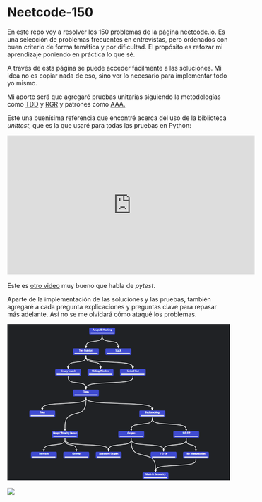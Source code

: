 # Neetcode-150

En este repo voy a resolver los 150 problemas de la página [neetcode.io](https://neetcode.io/). Es una selección de problemas frecuentes en entrevistas, pero ordenados con buen criterio de forma temática y por dificultad. El propósito es refozar mi aprendizaje poniendo en práctica lo que sé.

A través de esta página se puede acceder fácilmente a las soluciones. Mi idea no es copiar nada de eso, sino ver lo necesario para implementar todo yo mismo. 

Mi aporte será que agregaré pruebas unitarias siguiendo la metodologías como [TDD](https://en.wikipedia.org/wiki/Test-driven_development#:~:text=Test%2Ddriven%20development%20(TDD),software%20against%20all%20test%20cases) y [RGR](https://www.codecademy.com/article/tdd-red-green-refactor?periods=year&plan_id=proGoldAnnualV2&utm_source=pepperjam&utm_medium=affiliate&utm_term=96525&clickId=4376162537&pj_creativeid=8-12462&pj_publisherid=96525) y patrones como [AAA.](https://automationpanda.com/2020/07/07/arrange-act-assert-a-pattern-for-writing-good-tests/)

Este una buenísima referencia que encontré acerca del uso de la biblioteca _unittest_, que es la que usaré para todas las pruebas en Python:

<iframe width="560" height="315" src="https://www.youtube.com/embed/6tNS--WetLI" title="YouTube video player" frameborder="0" allow="accelerometer; autoplay; clipboard-write; encrypted-media; gyroscope; picture-in-picture; web-share" allowfullscreen></iframe>

Este es [otro video](https://www.youtube.com/watch?v=5ufpsjfk99U&t=326s) muy bueno que habla de _pytest_.


Aparte de la implementación de las soluciones y las pruebas, también agregaré a cada pregunta explicaciones y preguntas clave para repasar más adelante. Así no se me olvidará cómo ataqué los problemas.

![](sources/2023-05-08-12-24-42.png)

![](/sources/neetcode-roadmap.svg)